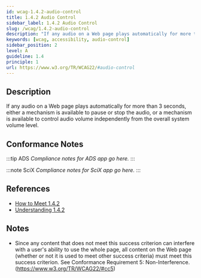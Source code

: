 ```yaml
---
id: wcag-1.4.2-audio-control
title: 1.4.2 Audio Control
sidebar_label: 1.4.2 Audio Control
slug: /wcag/1.4.2-audio-control
description: "If any audio on a Web page plays automatically for more than 3 seconds, either a mechanism is available to pause or stop the audio, or a mechanism is available to control audio volume independently from the overall system volume level."
keywords: [wcag, accessibility, audio-control]
sidebar_position: 2
level: A
guideline: 1.4
principle: 1
url: https://www.w3.org/TR/WCAG22/#audio-control
---
```


## Description

If any audio on a Web page plays automatically for more than 3 seconds, either a mechanism is available to pause or stop the audio, or a mechanism is available to control audio volume independently from the overall system volume level.

## Conformance Notes

:::tip ADS
_Compliance notes for ADS app go here._
:::

:::note SciX
_Compliance notes for SciX app go here._
:::

## References

- [How to Meet 1.4.2](https://www.w3.org/WAI/WCAG22/quickref/#audio-control)
- [Understanding 1.4.2](https://www.w3.org/WAI/WCAG22/Understanding/audio-control.html)

## Notes

- Since any content that does not meet this success criterion can interfere with a user's ability to use the whole page, all content on the Web page (whether or not it is used to meet other success criteria) must meet this success criterion. See Conformance Requirement 5: Non-Interference. (https://www.w3.org/TR/WCAG22/#cc5)
